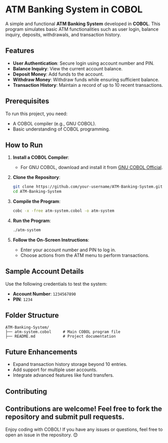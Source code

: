 
# ATM Banking System in COBOL

A simple and functional **ATM Banking System** developed in **COBOL**. This program simulates basic ATM functionalities such as user login, balance inquiry, deposits, withdrawals, and transaction history.  

## Features  
- **User Authentication**: Secure login using account number and PIN.  
- **Balance Inquiry**: View the current account balance.  
- **Deposit Money**: Add funds to the account.  
- **Withdraw Money**: Withdraw funds while ensuring sufficient balance.  
- **Transaction History**: Maintain a record of up to 10 recent transactions.  

## Prerequisites  
To run this project, you need:  
- A COBOL compiler (e.g., GNU COBOL).  
- Basic understanding of COBOL programming.  

## How to Run  

1. **Install a COBOL Compiler**:  
   - For GNU COBOL, download and install it from [GNU COBOL Official](https://gnucobol.sourceforge.io/).  

2. **Clone the Repository**:  
   ```bash  
   git clone https://github.com/your-username/ATM-Banking-System.git  
   cd ATM-Banking-System  
   ```  

3. **Compile the Program**:  
   ```bash  
   cobc -x -free atm-system.cobol -o atm-system  
   ```  

4. **Run the Program**:  
   ```bash  
   ./atm-system  
   ```  

5. **Follow the On-Screen Instructions**:  
   - Enter your account number and PIN to log in.  
   - Choose actions from the ATM menu to perform transactions.  

## Sample Account Details  
Use the following credentials to test the system:  
- **Account Number**: `1234567890`  
- **PIN**: `1234`  

## Folder Structure  
```plaintext  
ATM-Banking-System/  
├── atm-system.cobol     # Main COBOL program file  
├── README.md            # Project documentation  
```  

## Future Enhancements  
- Expand transaction history storage beyond 10 entries.  
- Add support for multiple user accounts.  
- Integrate advanced features like fund transfers.  

## Contributing  
Contributions are welcome! Feel free to fork the repository and submit pull requests.  
---

Enjoy coding with COBOL! If you have any issues or questions, feel free to open an issue in the repository. 😊
